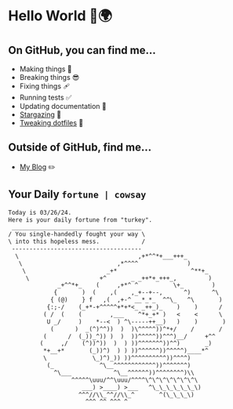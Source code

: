 # Hello World 👋🌍

## On GitHub, you can find me...

- Making things 🧰
- Breaking things 😎
- Fixing things 🩹
- Running tests ✅
- Updating documentation 📝
- [Stargazing](https://github.com/lemonase?tab=stars) 🌟
- [Tweaking dotfiles](https://github.com/lemonase/dotfiles) 📁


## Outside of GitHub, find me...

- [My Blog](https://madjam.dev/) ✏️

## Your Daily `fortune | cowsay`

```txt
Today is 03/26/24.
Here is your daily fortune from "turkey".
 _____________________________________
/ You single-handedly fought your way \
\ into this hopeless mess.            /
 -------------------------------------
  \                                  ,+*^^*+___+++_
   \                           ,*^^^^              )
    \                       _+*                     ^**+_
     \                    +^       _ _++*+_+++_,         )
              _+^^*+_    (     ,+*^ ^          \+_        )
             {       )  (    ,(    ,_+--+--,      ^)      ^\
            { (@)    } f   ,(  ,+-^ __*_*_  ^^\_   ^\       )
           {:;-/    (_+*-+^^^^^+*+*<_ _++_)_    )    )      /
          ( /  (    (        ,___    ^*+_+* )   <    <      \
           U _/     )    *--<  ) ^\-----++__)   )    )       )
            (      )  _(^)^^))  )  )\^^^^^))^*+/    /       /
          (      /  (_))_^)) )  )  ))^^^^^))^^^)__/     +^^
         (     ,/    (^))^))  )  ) ))^^^^^^^))^^)       _)
          *+__+*       (_))^)  ) ) ))^^^^^^))^^^^^)____*^
          \             \_)^)_)) ))^^^^^^^^^^))^^^^)
           (_             ^\__^^^^^^^^^^^^))^^^^^^^)
             ^\___            ^\__^^^^^^))^^^^^^^^)\\
                  ^^^^^\uuu/^^\uuu/^^^^\^\^\^\^\^\^\^\
                     ___) >____) >___   ^\_\_\_\_\_\_\)
                    ^^^//\\_^^//\\_^       ^(\_\_\_\)
                      ^^^ ^^ ^^^ ^
```

